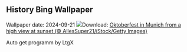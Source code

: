 ## History Bing Wallpaper
Wallpaper date: 2024-09-21
![](https://www.bing.com/th?id=OHR.MunichBeerfest_EN-GB0671591824_UHD.jpg&w=1000)Download: [Oktoberfest in Munich from a high view at sunset (© AllesSuper21/iStock/Getty Images)](https://www.bing.com/th?id=OHR.MunichBeerfest_EN-GB0671591824_UHD.jpg)

Auto get programm by LtgX
